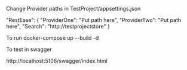 Change Provider paths in TestProject/appsettings.json

"RestEase": {
    "ProviderOne": "Put path here",
    "ProviderTwo": "Put path here",
    "Search": "http://testprojectstore"
}

To run docker-compose up --build -d

To test in swagger

http://localhost:5106/swagger/index.html
